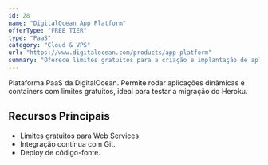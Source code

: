 ```yaml
---
id: 28
name: "DigitalOcean App Platform"
offerType: "FREE TIER"
type: "PaaS"
category: "Cloud & VPS"
url: "https://www.digitalocean.com/products/app-platform"
summary: "Oferece limites gratuitos para a criação e implantação de aplicativos."
---
```


Plataforma PaaS da DigitalOcean. Permite rodar aplicações dinâmicas e containers com limites gratuitos, ideal para testar a migração do Heroku.

## Recursos Principais

- Limites gratuitos para Web Services.
- Integração contínua com Git.
- Deploy de código-fonte.

